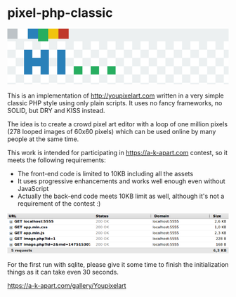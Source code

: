 # pixel-php-classic

![Screenshot](/screenshot.png)

This is an implementation of http://youpixelart.com written in a very simple classic PHP style using only plain scripts.
It uses no fancy frameworks, no SOLID, but DRY and KISS instead.

The idea is to create a crowd pixel art editor with a loop of one million pixels (278 looped images of 60x60 pixels) which can be used online by many people at the same time.

This work is intended for participating in https://a-k-apart.com contest, so it meets the following requirements:

* The front-end code is limited to 10KB including all the assets
* It uses progressive enhancements and works well enough even without JavaScript
* Actually the back-end code meets 10KB limit as well, although it's not a requirement of the contest :)

![10k-proof](/10k-proof.png)

For the first run with sqlite, please give it some time to finish the initialization things as it can take even 30 seconds.

https://a-k-apart.com/gallery/Youpixelart
